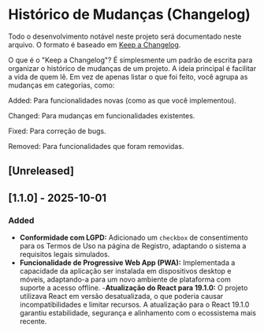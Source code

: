 # Histórico de Mudanças (Changelog)

Todo o desenvolvimento notável neste projeto será documentado neste arquivo. O formato é baseado em [Keep a Changelog](https://keepachangelog.com/en/1.0.0/).


O que é o "Keep a Changelog"?
É simplesmente um padrão de escrita para organizar o histórico de mudanças de um projeto. A ideia principal é facilitar a vida de quem lê. Em vez de apenas listar o que foi feito, você agrupa as mudanças em categorias, como:

Added: Para funcionalidades novas (como as que você implementou).

Changed: Para mudanças em funcionalidades existentes.

Fixed: Para correção de bugs.

Removed: Para funcionalidades que foram removidas.

## [Unreleased]

## [1.1.0] - 2025-10-01

### Added
- **Conformidade com LGPD:** Adicionado um `checkbox` de consentimento para os Termos de Uso na página de Registro, adaptando o sistema a requisitos legais simulados.
- **Funcionalidade de Progressive Web App (PWA):** Implementada a capacidade da aplicação ser instalada em dispositivos desktop e móveis, adaptando-a para um novo ambiente de plataforma com suporte a acesso offline.
-**Atualização do React para 19.1.0:** O projeto utilizava React em versão desatualizada, o que poderia causar incompatibilidades e limitar recursos. A atualização para o React 19.1.0 garantiu estabilidade, segurança e alinhamento com o ecossistema mais recente.

